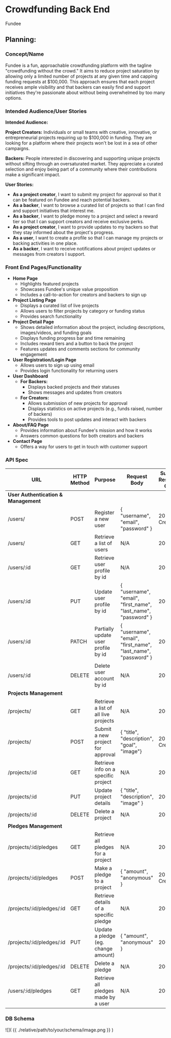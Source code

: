 # Crowdfunding Back End
Fundee

## Planning:
### Concept/Name
Fundee is a fun, approachable crowdfunding platform with the tagline "crowdfunding without the crowd." It aims to reduce project saturation by allowing only a limited number of projects at any given time and capping funding requests at $100,000. This approach ensures that each project receives ample visibility and that backers can easily find and support initiatives they're passionate about without being overwhelmed by too many options.

### Intended Audience/User Stories

**Intended Audience:**

**Project Creators:** Individuals or small teams with creative, innovative, or entrepreneurial projects requiring up to $100,000 in funding. They are looking for a platform where their projects won't be lost in a sea of other campaigns.

**Backers:** People interested in discovering and supporting unique projects without sifting through an oversaturated market. They appreciate a curated selection and enjoy being part of a community where their contributions make a significant impact.

**User Stories:**

- **As a project creator**, I want to submit my project for approval so that it can be featured on Fundee and reach potential backers.
- **As a backer**, I want to browse a curated list of projects so that I can find and support initiatives that interest me.
- **As a backer**, I want to pledge money to a project and select a reward tier so that I can support creators and receive exclusive perks.
- **As a project creator**, I want to provide updates to my backers so that they stay informed about the project's progress.
- **As a user**, I want to create a profile so that I can manage my projects or backing activities in one place.
- **As a backer**, I want to receive notifications about project updates or messages from creators I support.

### Front End Pages/Functionality
- **Home Page**
    - Highlights featured projects
    - Showcases Fundee's unique value proposition
    - Includes a call-to-action for creators and backers to sign up
- **Project Listing Page**
    - Displays a curated list of live projects
    - Allows users to filter projects by category or funding status
    - Provides search functionality
- **Project Detail Page**
    - Shows detailed information about the project, including descriptions, images/videos, and funding goals
    - Displays funding progress bar and time remaining
    - Includes reward tiers and a button to back the project
    - Features updates and comments sections for community engagement
- **User Registration/Login Page**
    - Allows users to sign up using email
    - Provides login functionality for returning users
- **User Dashboard**
    - **For Backers:**
        - Displays backed projects and their statuses
        - Shows messages and updates from creators
    - **For Creators:**
        - Allows submission of new projects for approval
        - Displays statistics on active projects (e.g., funds raised, number of backers)
        - Provides tools to post updates and interact with backers
- **About/FAQ Page**
    - Provides information about Fundee's mission and how it works
    - Answers common questions for both creators and backers
- **Contact Page**
    - Offers a way for users to get in touch with customer support

### API Spec
| URL           | HTTP Method | Purpose                     | Request Body | Success Response Code | Authentication/Authorisation        |
| --------------| ----------- | --------------------------- | ------------ | --------------------- | ------------------------------------|
| **User Authentication & Management**
| /users/       | POST        | Register a new user         | { "username", "email", "password" }        | 201 Created | Public                |
| /users/       | GET         | Retrieve a list of users    | N/A          | 200 OK                | Authenticated Users (Admin)         |
| /users/:id    | GET         | Retrieve user profile by id | N/A          | 200 OK                | Authenticated Users (Owner or Admin)|
| /users/:id    | PUT         | Update user profile by id   | { "username", "email", "first_name", "last_name", "password" }             | 200 OK              | Authenticated Users (Owner)         |
| /users/:id    | PATCH       | Partially update user profile by id | { "username", "email", "first_name", "last_name", "password" }     | 200 OK  | Authenticated Users (Owner)  | 
| /users/:id    | DELETE      | Delete user account by id   | N/A          | 200 OK                | Authenticated Users (Owner)         |
| **Projects Management**
| /projects/    | GET         | Retrieve a list of all live projects | N/A | 200 OK                | Public                              |
| /projects/    | POST        | Submit a new project for approval    | { "title", "description", "goal", "image"}| 201 Created| Authenticated Users                 |
| /projects/:id | GET         | Retrieve info on a specific project  | N/A            | 200 OK     | Public                              |
| /projects/:id | PUT         | Update project details               | { "title", "description", "image" }  | 200 OK     | Authenticated Creator (Owner)       |
| /projects/:id | DELETE      | Delete a project                     | N/A            | 200 OK     | Authenticated Creator (Owner)       |
| **Pledges Management**
| /projects/:id/pledges | GET | Retrieve all pledges for a project   | N/A            | 200 OK     | Authenticated Users (Project Owner) |
| /projects/:id/pledges | POST| Make a pledge to a project           | { "amount", "anonymous" }  | 201 Created| Authenticated Users (Backers)       |
| /projects/:id/pledges/:id   | GET    | Retrieve details of a specific pledge | N/A  | 200 OK     | Authenticated Users (Pledger or Owner)  |
| /projects/:id/pledges/:id   | PUT    | Update a pledge (eg. change amount)   | { "amount", "anonymous" }     | 200 OK | Authenticated Users (Pledger)  |
| /projects/:id/pledges/:id   | DELETE | Delete a pledge             | N/A     | 200 OK            | Authenticated Users (Pledger)           |
| /users/:id/pledges          | GET    | Retrieve all pledges made by a user   | N/A  | 200 OK     | Authenticated Users (Owner)             |

### DB Schema
![]( {{ ./relative/path/to/your/schema/image.png }} )